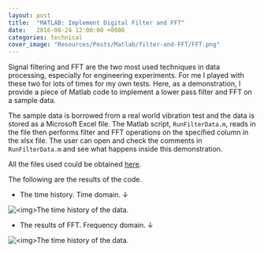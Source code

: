 ```yaml
---
layout: post
title:  "MATLAB: Implement Digital Filter and FFT"
date:   2016-08-24 12:00:00 +0800
categories: technical
cover_image: "Resources/Posts/Matlab/filter-and-FFT/FFT.png"
---
```


Signal filtering and FFT are the two most used techniques in data processing, especially for engineering experiments. For me I played with these two for lots of times for my own tests. Here, as a demonstration, I provide a piece of Matlab code to implement a lower pass filter and FFT on a sample data.

The sample data is borrowed from a real world vibration test and the data is stored as a Microsoft Excel file. The Matlab script, `RunFilterData.m`, reads in the file then performs filter and FFT operations on the specified column in the xlsx file. The user can open and check the comments in `RunFilterData.m` and see what happens inside this demonstration.

All the files used could be obtained [here]({{site.baseurl}}/Resources/Posts/Matlab/filter-and-FFT/filter-and-FFT.zip).

The following are the results of the code.

* The time history. Time domain. &darr;

<p><img src="{{site.baseurl}}/Resources/Posts/Matlab/filter-and-FFT/time-history.png" alt="<img>The time history of the data."></p>

* The results of FFT. Frequency domain. &darr;

<p><img src="{{site.baseurl}}/Resources/Posts/Matlab/filter-and-FFT/FFT.png" alt="<img>The time history of the data."></p>
